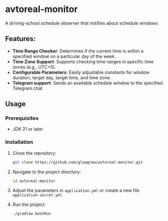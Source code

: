 # avtoreal-monitor
A driving-school schedule observer that notifies about schedule windows

## Features:
- **Time Range Checker**: Determines if the current time is within a specified window on a particular day of the week.
- **Time Zone Support**: Supports checking time ranges in specific time zones (e.g., UTC+5).
- **Configurable Parameters**: Easily adjustable constants for window duration, target day, target time, and time zone.
- **Telegram support**: Sends an available schedule window to the specified Telegram chat
## Usage

### Prerequisites
- JDK 21 or later

### Installation
1. Clone the repository:
    ```sh
    git clone https://github.com/glowgrew/avtoreal-monitor.git
    ```
2. Navigate to the project directory:
    ```sh
    cd avtoreal-monitor
    ```
3. Adjust the parameters in `application.yml` or create a new file `application-secret.yml`

4. Run the project:
    ```sh
    ./gradlew bootRun
    ```